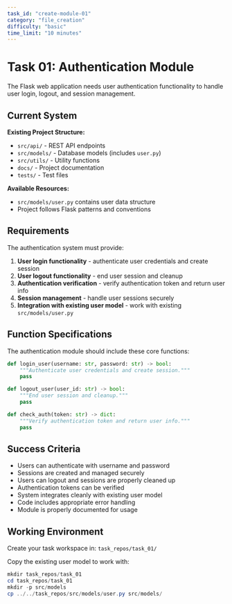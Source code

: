 ```yaml
---
task_id: "create-module-01"
category: "file_creation"
difficulty: "basic"
time_limit: "10 minutes"
---
```


# Task 01: Authentication Module

The Flask web application needs user authentication functionality to handle user login, logout, and session management.

## Current System

**Existing Project Structure:**

- `src/api/` - REST API endpoints
- `src/models/` - Database models (includes `user.py`)
- `src/utils/` - Utility functions
- `docs/` - Project documentation
- `tests/` - Test files

**Available Resources:**

- `src/models/user.py` contains user data structure
- Project follows Flask patterns and conventions

## Requirements

The authentication system must provide:

1. **User login functionality** - authenticate user credentials and create session
2. **User logout functionality** - end user session and cleanup
3. **Authentication verification** - verify authentication token and return user info
4. **Session management** - handle user sessions securely
5. **Integration with existing user model** - work with existing `src/models/user.py`

## Function Specifications

The authentication module should include these core functions:

```python
def login_user(username: str, password: str) -> bool:
    """Authenticate user credentials and create session."""
    pass

def logout_user(user_id: str) -> bool:
    """End user session and cleanup."""
    pass

def check_auth(token: str) -> dict:
    """Verify authentication token and return user info."""
    pass
```

## Success Criteria

- Users can authenticate with username and password
- Sessions are created and managed securely
- Users can logout and sessions are properly cleaned up
- Authentication tokens can be verified
- System integrates cleanly with existing user model
- Code includes appropriate error handling
- Module is properly documented for usage

## Working Environment

Create your task workspace in: `task_repos/task_01/`

Copy the existing user model to work with:

```powershell
mkdir task_repos/task_01
cd task_repos/task_01
mkdir -p src/models
cp ../../task_repos/src/models/user.py src/models/
```
